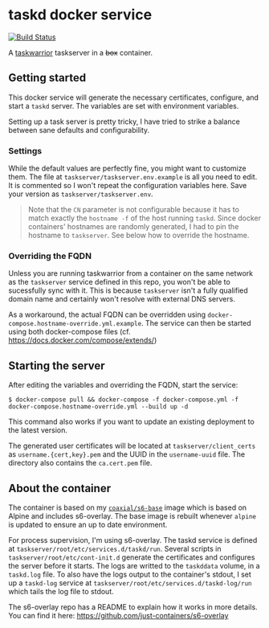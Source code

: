 # taskd docker service

[![Build Status](https://travis-ci.org/coaxial/docker-taskd-service.svg?branch=master)](https://travis-ci.org/coaxial/docker-taskd-service)

A [taskwarrior](https://taskwarrior.org) taskserver in a ~~box~~ container.

## Getting started

This docker service will generate the necessary certificates, configure, and start a `taskd` server. The variables are set with environment variables.

Setting up a task server is pretty tricky, I have tried to strike a balance between sane defaults and configurability.

### Settings

While the default values are perfectly fine, you might want to customize them. The file at `taskserver/taskserver.env.example` is all you need to edit. It is commented so I won't repeat the configuration variables here. Save your version as `taskserver/taskserver.env`.

> Note that the `CN` parameter is not configurable because it has to match exactly the `hostname -f` of the host running `taskd`. Since docker containers' hostnames are randomly generated, I had to pin the hostname to `taskserver`. See below how to override the hostname.

### Overriding the FQDN

Unless you are running taskwarrior from a container on the same network as the `taskserver` service defined in this repo, you won't be able to sucessfully sync with it. This is because `taskserver` isn't a fully qualified domain name and certainly won't resolve with external DNS servers.

As a workaround, the actual FQDN can be overridden using `docker-compose.hostname-override.yml.example`. The service can then be started using both docker-compose files (cf. https://docs.docker.com/compose/extends/)

## Starting the server

After editing the variables and overriding the FQDN, start the service:

`$ docker-compose pull && docker-compose -f docker-compose.yml -f docker-compose.hostname-override.yml --build up -d`

This command also works if you want to update an existing deployment to the latest version.

The generated user certificates will be located at `taskserver/client_certs` as `username.{cert,key}.pem` and the UUID in the `username-uuid` file. The directory also contains the `ca.cert.pem` file.

## About the container

The container is based on my [`coaxial/s6-base`](https://hub.docker.com/r/coaxial/s6-base) image which is based on Alpine and includes s6-overlay. The base image is rebuilt whenever `alpine` is updated to ensure an up to date environment.

For process supervision, I'm using s6-overlay. The taskd service is defined at `taskserver/root/etc/services.d/taskd/run`. Several scripts in `taskserver/root/etc/cont-init.d` generate the certificates and configures the server before it starts. The logs are writted to the `taskddata` volume, in a `taskd.log` file. To also have the logs output to the container's stdout, I set up a `taskd-log` service at `taskserver/root/etc/services.d/taskd-log/run` which tails the log file to stdout.

The s6-overlay repo has a README to explain how it works in more details. You can find it here: https://github.com/just-containers/s6-overlay
